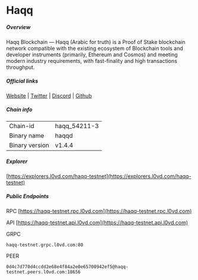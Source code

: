 # Haqq


##### Overview
Haqq Blockchain — Haqq (Arabic for truth) is a Proof of Stake blockchain network compatible with the existing ecosystem of Blockchain tools and developer instruments (primarily, Ethereum and Cosmos) and meeting modern industry requirements, with fast-finality and high transactions throughput.


##### Official links
[Website](https://islamiccoin.net/) | [Twitter](https://twitter.com/islamiccoin_net) | [Discord](https://discord.gg/islamic-coin) | [Github](https://github.com/haqq-network)

##### Chain info

|  |  |
| ------ | ------ |
| Chain-id | haqq_54211-3 |
| Binary name | haqqd |
| Binary version | v1.4.4 |

##### Explorer
[https://explorers.l0vd.com/haqq-testnet](https://explorers.l0vd.com/haqq-testnet)

##### Public Endpoints
RPC
[https://haqq-testnet.rpc.l0vd.com](https://haqq-testnet.rpc.l0vd.com)

API
[https://haqq-testnet.api.l0vd.com](https://haqq-testnet.api.l0vd.com)

GRPC
```
haqq-testnet.grpc.l0vd.com:80
```

PEER
```
0d4c7d770d4ccdd2e68e4f84a2e0e65700942ef5@haqq-testnet.peers.l0vd.com:18656
```
